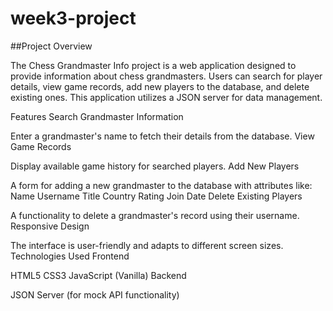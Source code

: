 # week3-project
##Project Overview

The Chess Grandmaster Info project is a web application designed to provide information about chess grandmasters. Users can search for player details, view game records, add new players to the database, and delete existing ones. This application utilizes a JSON server for data management.

Features
Search Grandmaster Information

Enter a grandmaster's name to fetch their details from the database.
View Game Records

Display available game history for searched players.
Add New Players

A form for adding a new grandmaster to the database with attributes like:
Name
Username
Title
Country
Rating
Join Date
Delete Existing Players

A functionality to delete a grandmaster's record using their username.
Responsive Design

The interface is user-friendly and adapts to different screen sizes.
Technologies Used
Frontend

HTML5
CSS3
JavaScript (Vanilla)
Backend

JSON Server (for mock API functionality)
